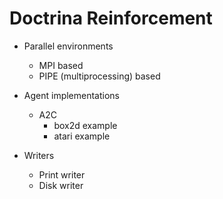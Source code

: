 # Doctrina Reinforcement

- Parallel environments
  - MPI based
  - PIPE (multiprocessing) based
- Agent implementations
    - A2C
      - box2d example
      - atari example

- Writers
  - Print writer
  - Disk writer